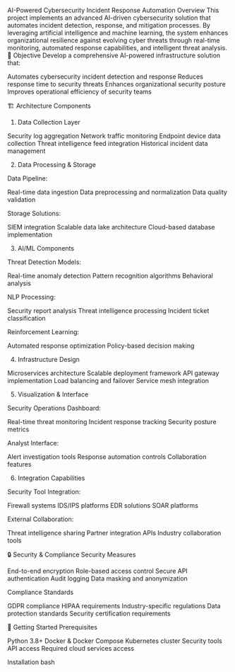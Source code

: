 AI-Powered Cybersecurity Incident Response Automation
Overview
This project implements an advanced AI-driven cybersecurity solution that automates incident detection, response, and mitigation processes. By leveraging artificial intelligence and machine learning, the system enhances organizational resilience against evolving cyber threats through real-time monitoring, automated response capabilities, and intelligent threat analysis.
🎯 Objective
Develop a comprehensive AI-powered infrastructure solution that:

Automates cybersecurity incident detection and response
Reduces response time to security threats
Enhances organizational security posture
Improves operational efficiency of security teams

🏗️ Architecture Components
1. Data Collection Layer

Security log aggregation
Network traffic monitoring
Endpoint device data collection
Threat intelligence feed integration
Historical incident data management

2. Data Processing & Storage

Data Pipeline:

Real-time data ingestion
Data preprocessing and normalization
Data quality validation


Storage Solutions:

SIEM integration
Scalable data lake architecture
Cloud-based database implementation



3. AI/ML Components

Threat Detection Models:

Real-time anomaly detection
Pattern recognition algorithms
Behavioral analysis


NLP Processing:

Security report analysis
Threat intelligence processing
Incident ticket classification


Reinforcement Learning:

Automated response optimization
Policy-based decision making



4. Infrastructure Design

Microservices architecture
Scalable deployment framework
API gateway implementation
Load balancing and failover
Service mesh integration

5. Visualization & Interface

Security Operations Dashboard:

Real-time threat monitoring
Incident response tracking
Security posture metrics


Analyst Interface:

Alert investigation tools
Response automation controls
Collaboration features



6. Integration Capabilities

Security Tool Integration:

Firewall systems
IDS/IPS platforms
EDR solutions
SOAR platforms


External Collaboration:

Threat intelligence sharing
Partner integration APIs
Industry collaboration tools



🔒 Security & Compliance
Security Measures

End-to-end encryption
Role-based access control
Secure API authentication
Audit logging
Data masking and anonymization

Compliance Standards

GDPR compliance
HIPAA requirements
Industry-specific regulations
Data protection standards
Security certification requirements

🚀 Getting Started
Prerequisites

Python 3.8+
Docker & Docker Compose
Kubernetes cluster
Security tools API access
Required cloud services access

Installation
bash
